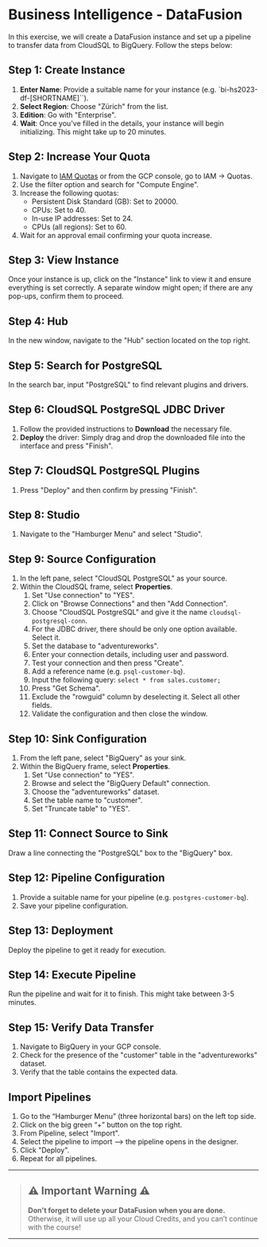 # Business Intelligence - DataFusion

In this exercise, we will create a DataFusion instance and set up a pipeline to transfer data from CloudSQL to BigQuery. Follow the steps below:

## Step 1: Create Instance

1. **Enter Name**: Provide a suitable name for your instance (e.g. `bi-hs2023-df-[SHORTNAME]``).
2. **Select Region**: Choose "Zürich" from the list.
3. **Edition**: Go with "Enterprise".
4. **Wait**: Once you've filled in the details, your instance will begin initializing. This might take up to 20 minutes.

## Step 2: Increase Your Quota

1. Navigate to [IAM Quotas](https://console.cloud.google.com/iam-admin/quotas) or from the GCP console, go to IAM → Quotas.
2. Use the filter option and search for "Compute Engine".
3. Increase the following quotas:
   - Persistent Disk Standard (GB): Set to 20000.
   - CPUs: Set to 40.
   - In-use IP addresses: Set to 24.
   - CPUs (all regions): Set to 60.
4. Wait for an approval email confirming your quota increase.

## Step 3: View Instance

Once your instance is up, click on the "Instance" link to view it and ensure everything is set correctly. A separate window might open; if there are any pop-ups, confirm them to proceed.

## Step 4: Hub

In the new window, navigate to the "Hub" section located on the top right.

## Step 5: Search for PostgreSQL

In the search bar, input "PostgreSQL" to find relevant plugins and drivers.

## Step 6: CloudSQL PostgreSQL JDBC Driver

1. Follow the provided instructions to **Download** the necessary file.
2. **Deploy** the driver: Simply drag and drop the downloaded file into the interface and press "Finish".

## Step 7: CloudSQL PostgreSQL Plugins

1. Press "Deploy" and then confirm by pressing "Finish".

## Step 8: Studio

1. Navigate to the "Hamburger Menu" and select "Studio".

## Step 9: Source Configuration

1. In the left pane, select "CloudSQL PostgreSQL" as your source.
2. Within the CloudSQL frame, select **Properties**.
   1. Set "Use connection" to "YES".
   2. Click on "Browse Connections" and then "Add Connection".
   3. Choose "CloudSQL PostgreSQL" and give it the name `cloudsql-postgresql-conn`.
   4. For the JDBC driver, there should be only one option available. Select it.
   5. Set the database to "adventureworks".
   6. Enter your connection details, including user and password.
   7. Test your connection and then press "Create".
   8. Add a reference name (e.g. `psql-customer-bq`).
   9. Input the following query: `select * from sales.customer;`
   10. Press "Get Schema".
   11. Exclude the "rowguid" column by deselecting it. Select all other fields.
   12. Validate the configuration and then close the window.

## Step 10: Sink Configuration

1. From the left pane, select "BigQuery" as your sink.
2. Within the BigQuery frame, select **Properties**.
   1. Set "Use connection" to "YES".
   2. Browse and select the "BigQuery Default" connection.
   3. Choose the "adventureworks" dataset.
   4. Set the table name to "customer".
   5. Set "Truncate table" to "YES".

## Step 11: Connect Source to Sink

Draw a line connecting the "PostgreSQL" box to the "BigQuery" box.

## Step 12: Pipeline Configuration

1. Provide a suitable name for your pipeline (e.g. `postgres-customer-bq`).
2. Save your pipeline configuration.

## Step 13: Deployment

Deploy the pipeline to get it ready for execution.

## Step 14: Execute Pipeline

Run the pipeline and wait for it to finish. This might take between 3-5 minutes.

## Step 15: Verify Data Transfer

1. Navigate to BigQuery in your GCP console.
2. Check for the presence of the "customer" table in the "adventureworks" dataset.
3. Verify that the table contains the expected data.

## Import Pipelines

1. Go to the “Hamburger Menu” (three horizontal bars) on the left top side.
2. Click on the big green “+” button on the top right.
3. From Pipeline, select "Import".
4. Select the pipeline to import —> the pipeline opens in the designer.
5. Click "Deploy".
6. Repeat for all pipelines.

---

> ## **⚠️ Important Warning ⚠️**
> 
> **Don't forget to delete your DataFusion when you are done.** Otherwise, it will use up all your Cloud Credits, and you can’t continue with the course!

---
